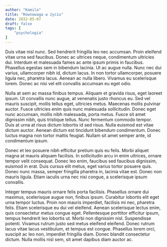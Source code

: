 ```yaml
---
author: "Kamila"
title: "Równowaga w życiu"
date: 2032-05-07
draft: false
tags: [
    "psychologia"
]
---
```


Duis vitae nisl nunc. Sed hendrerit fringilla leo nec accumsan. Proin eleifend vitae urna sed faucibus. Donec ac ultrices neque, condimentum ultricies dui. Interdum et malesuada fames ac ante ipsum primis in faucibus. Phasellus egestas sem in bibendum lacinia. Ut ac augue nulla. Nunc nec dui varius, ullamcorper nibh id, dictum lacus. In non tortor ullamcorper, posuere ligula nec, pharetra lacus. Aenean ac nulla libero. Vivamus eu scelerisque lorem. Donec ac nisi vel elit convallis accumsan eu eget odio.

Nulla at sem ac massa finibus tempus. Aliquam et gravida risus, eget laoreet ipsum. Ut convallis nunc augue, at venenatis justo rhoncus eu. Sed vel mauris suscipit, mollis tellus eget, ultricies metus. Maecenas mollis pulvinar auctor. Fusce ultricies enim quis nunc malesuada sollicitudin. Donec eget nunc accumsan, mollis nibh malesuada, porta metus. Fusce sit amet dignissim nibh, quis tristique tellus. Nunc fermentum commodo tempor. Duis at urna at risus dictum lobortis id sed risus. Nulla euismod est vitae dictum auctor. Aenean dictum est tincidunt bibendum condimentum. Donec luctus magna non tortor mattis feugiat. Nullam sit amet semper ante, id condimentum ipsum.

Donec et leo posuere nibh efficitur pretium quis eu felis. Morbi aliquet magna at mauris aliquam facilisis. In sollicitudin arcu in enim ultrices, ornare tempor velit consequat. Donec leo enim, faucibus sed faucibus dignissim, euismod in erat. Duis cursus elit metus, eget varius tortor posuere quis. Donec nunc massa, semper fringilla pharetra in, lacinia vitae est. Donec non mauris ligula. Etiam iaculis urna nec nisi congue, a scelerisque ipsum convallis.

Integer tempus mauris ornare felis porta facilisis. Phasellus ornare dui maximus, scelerisque augue non, finibus ipsum. Curabitur lobortis elit eget urna tempor luctus. Proin non mauris imperdiet, facilisis mi nec, pharetra felis. Etiam scelerisque eu dui vel eleifend. Aenean scelerisque lectus enim, quis consectetur metus congue eget. Pellentesque porttitor efficitur ipsum, tempus hendrerit leo lobortis ut. Morbi non dignissim nisl. Suspendisse potenti. Vivamus rutrum justo sed metus eleifend eleifend. Donec rutrum lacus vitae lacus vestibulum, et tempus est congue. Phasellus lorem orci, suscipit ac leo non, imperdiet fringilla diam. Donec blandit consectetur dictum. Nulla mollis nisl sem, sit amet dapibus diam auctor ac.
